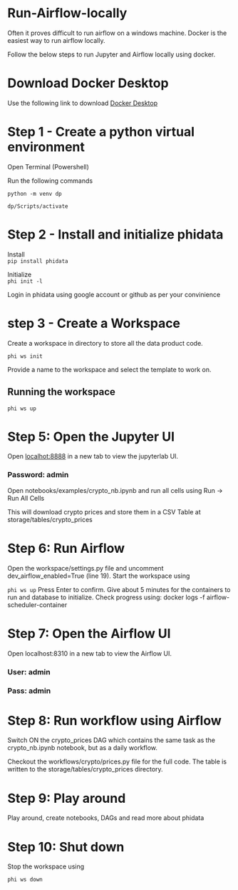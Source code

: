 # Run-Airflow-locally

Often it proves difficult to run airflow on a windows machine. Docker is the easiest way to run airflow locally.

Follow the below steps to run Jupyter and Airflow locally using docker.

# Download Docker Desktop

Use the following link to download [Docker Desktop](https://docs.docker.com/desktop/install/windows-install/)

# Step 1 - Create a python virtual environment
Open Terminal (Powershell)

Run the following commands

`python -m venv dp`

`dp/Scripts/activate`

# Step 2 - Install and initialize phidata

Install   
`pip install phidata`

Initialize   
`phi init -l`

Login in phidata using google account or github as per your convinience

# step 3 - Create a Workspace

Create a workspace in directory to store all the data product code.

`phi ws init`

Provide a name to the workspace and select the template to work on.

## Running the workspace
`phi ws up`

# Step 5: Open the Jupyter UI

Open [localhot:8888](localhost:8888) in a new tab to view the jupyterlab UI.

### Password: admin

Open notebooks/examples/crypto_nb.ipynb and run all cells using Run → Run All Cells

This will download crypto prices and store them in a CSV Table at storage/tables/crypto_prices

# Step 6: Run Airflow
Open the workspace/settings.py file and uncomment dev_airflow_enabled=True (line 19). Start the workspace using

`phi ws up`
Press Enter to confirm. Give about 5 minutes for the containers to run and database to initialize. Check progress using: docker logs -f airflow-scheduler-container

# Step 7: Open the Airflow UI
Open localhost:8310 in a new tab to view the Airflow UI.

### User: admin

### Pass: admin

# Step 8: Run workflow using Airflow
Switch ON the crypto_prices DAG which contains the same task as the crypto_nb.ipynb notebook, but as a daily workflow.

Checkout the workflows/crypto/prices.py file for the full code. The table is written to the storage/tables/crypto_prices directory.

# Step 9: Play around
Play around, create notebooks, DAGs and read more about phidata

# Step 10: Shut down
Stop the workspace using

`phi ws down`



